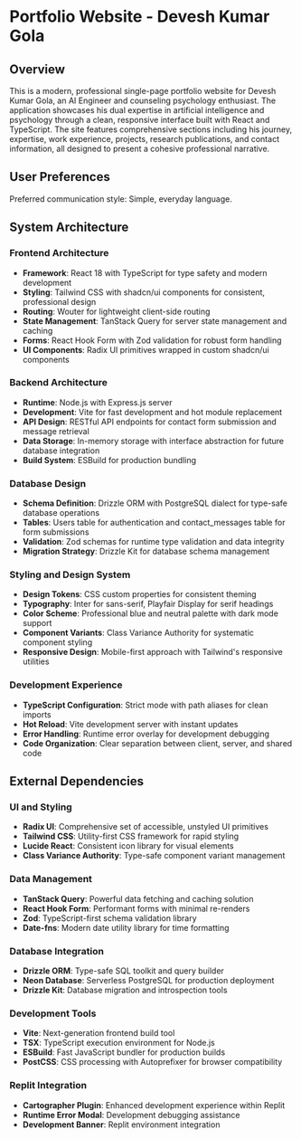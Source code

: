 # Portfolio Website - Devesh Kumar Gola

## Overview

This is a modern, professional single-page portfolio website for Devesh Kumar Gola, an AI Engineer and counseling psychology enthusiast. The application showcases his dual expertise in artificial intelligence and psychology through a clean, responsive interface built with React and TypeScript. The site features comprehensive sections including his journey, expertise, work experience, projects, research publications, and contact information, all designed to present a cohesive professional narrative.

## User Preferences

Preferred communication style: Simple, everyday language.

## System Architecture

### Frontend Architecture
- **Framework**: React 18 with TypeScript for type safety and modern development
- **Styling**: Tailwind CSS with shadcn/ui components for consistent, professional design
- **Routing**: Wouter for lightweight client-side routing
- **State Management**: TanStack Query for server state management and caching
- **Forms**: React Hook Form with Zod validation for robust form handling
- **UI Components**: Radix UI primitives wrapped in custom shadcn/ui components

### Backend Architecture
- **Runtime**: Node.js with Express.js server
- **Development**: Vite for fast development and hot module replacement
- **API Design**: RESTful API endpoints for contact form submission and message retrieval
- **Data Storage**: In-memory storage with interface abstraction for future database integration
- **Build System**: ESBuild for production bundling

### Database Design
- **Schema Definition**: Drizzle ORM with PostgreSQL dialect for type-safe database operations
- **Tables**: Users table for authentication and contact_messages table for form submissions
- **Validation**: Zod schemas for runtime type validation and data integrity
- **Migration Strategy**: Drizzle Kit for database schema management

### Styling and Design System
- **Design Tokens**: CSS custom properties for consistent theming
- **Typography**: Inter for sans-serif, Playfair Display for serif headings
- **Color Scheme**: Professional blue and neutral palette with dark mode support
- **Component Variants**: Class Variance Authority for systematic component styling
- **Responsive Design**: Mobile-first approach with Tailwind's responsive utilities

### Development Experience
- **TypeScript Configuration**: Strict mode with path aliases for clean imports
- **Hot Reload**: Vite development server with instant updates
- **Error Handling**: Runtime error overlay for development debugging
- **Code Organization**: Clear separation between client, server, and shared code

## External Dependencies

### UI and Styling
- **Radix UI**: Comprehensive set of accessible, unstyled UI primitives
- **Tailwind CSS**: Utility-first CSS framework for rapid styling
- **Lucide React**: Consistent icon library for visual elements
- **Class Variance Authority**: Type-safe component variant management

### Data Management
- **TanStack Query**: Powerful data fetching and caching solution
- **React Hook Form**: Performant forms with minimal re-renders
- **Zod**: TypeScript-first schema validation library
- **Date-fns**: Modern date utility library for time formatting

### Database Integration
- **Drizzle ORM**: Type-safe SQL toolkit and query builder
- **Neon Database**: Serverless PostgreSQL for production deployment
- **Drizzle Kit**: Database migration and introspection tools

### Development Tools
- **Vite**: Next-generation frontend build tool
- **TSX**: TypeScript execution environment for Node.js
- **ESBuild**: Fast JavaScript bundler for production builds
- **PostCSS**: CSS processing with Autoprefixer for browser compatibility

### Replit Integration
- **Cartographer Plugin**: Enhanced development experience within Replit
- **Runtime Error Modal**: Development debugging assistance
- **Development Banner**: Replit environment integration